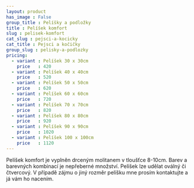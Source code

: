 ```yaml
---
layout: product
has_image : False
group_title : Pelíšky a podložky
title : Pelíšek komfort
slug : pelisek-komfort
cat_slug : pejsci-a-kocicky
cat_title : Pejsci a kočičky
group_slug : pelisky-a-podlozky
pricing:
  - variant : Pelíšek 30 x 30cm
    price   : 420
  - variant : Pelíšek 40 x 40cm
    price   : 520
  - variant : Pelíšek 50 x 50cm
    price   : 620
  - variant : Pelíšek 60 x 60cm
    price   : 720
  - variant : Pelíšek 70 x 70cm
    price   : 820
  - variant : Pelíšek 80 x 80cm
    price   : 920
  - variant : Pelíšek 90 x 90cm
    price   : 1020
  - variant : Pelíšek 100 x 100cm
    price   : 1120
---
```


Pelíšek komfort je vyplněn drceným molitanem v tloušťce 8-10cm. Barev a barevných kombinací je nepřeberné množství. Pelíšek lze udělat oválný či čtvercový. V případě zájmu o jiný rozměr pelíšku mne prosím kontaktujte a já vám ho nacením.

